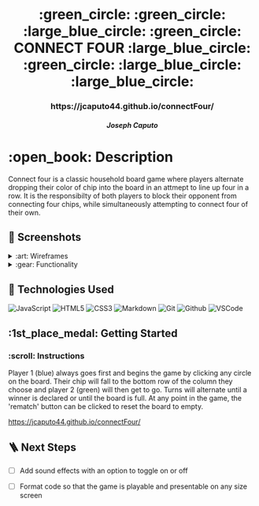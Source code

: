 <div align="center">
   <h1>:green_circle: :green_circle: :large_blue_circle: :green_circle: CONNECT FOUR :large_blue_circle: :green_circle: :large_blue_circle: :large_blue_circle: </h1>
   <h3>https://jcaputo44.github.io/connectFour/</h3>
   <h5>Joseph Caputo </h5>                              
</div>

<h1>:open_book: Description</h1>
<p>Connect four is a classic household board game where players alternate dropping their color of chip into the board in an attmept to line up four in a row. It is the responsibilty of both players to block their opponent from connecting four chips, while simultaneously attempting to connect four of their own. </p>

## :camera_flash: Screenshots

<details>
<summary> :art: Wireframes</summary>

| Description | Screenshot |
|------------ | ------------|
| <h3 align="center">Layout</h3> | <img src="https://lh3.googleusercontent.com/HgO77DsGVZmlHmauYJR4CQAirpvDlXvWqZIs69qQ0Zt6hiw-uXSWru-w25xtnH0m_UQLnPWTBKybTDsjJnQqjXLVsybiRluPJ9Xm7vPFgV1AkKrgraaDJMIhyKN4kZSRdHZqtjOjog=w2400" width="700"/>
</details>

<details>
<summary> :gear: Functionality</summary>

| Description | Screenshot |
|------------ | ------------|
| <h3 align="center">Start</h3> | <img src="https://lh3.googleusercontent.com/n0Shh4JV-k3wa0MvktuE8pGALQDQk7YEAXcmJQfQ0GT0PktJzFy4q9bfZf9tUpRFZRKjH6RxyXWpGSp_D-FqbW1qrymZIxnKqYrV_tW9p5jt1PGqarx6yRKMR5kfsuOJSHW9H-egUQ=w2400" width="700"/> |
| <h3 align="center">Tie Game</h3> | <img src="https://lh3.googleusercontent.com/nXxQ-hq4Wz2Wey8X36qrW7L9tZPGcYezt9Xg7anmUXabV87mZF1POa9aj9y-RlReDBZIkNEjoLguHTfGgjvQ71-DMVqE_H7Ke746ir__E5Lh0RBQCWN-ccLpIGr-q_31B0taWjLCZA=w2400" width="700"/> |
| <h3 align="center">Winner</h3> | <img src="https://lh3.googleusercontent.com/Ch7bj1nlVLV24uK3dtlrrpHULILA0-QM1tzz5eh0ygPDzcZmvt0F5sKPMhxZ9KiQ7ZUY7KWYz-SxqmFNQZvWFtUsk0pjgObPvmRxBlTZktMnSBxM5kcc7yGfpSM7qnfX0TSq8uPPNA=w2400" width="700"/> |
</details>

## :floppy_disk: Technologies Used

![JavaScript](https://img.shields.io/badge/-JavaScript-333?style=flat&logo=javascript) 
![HTML5](https://img.shields.io/badge/-HTML5-333?style=flat&logo=html5)
![CSS3](https://img.shields.io/badge/-CSS-333?style=flat&logo=css3)
![Markdown](https://img.shields.io/badge/-Markdown-333?style=flat&logo=markdown)
![Git](https://img.shields.io/badge/-Git-333?style=flat&logo=git)
![Github](https://img.shields.io/badge/-GitHub-333?style=flat&logo=github)
![VSCode](https://img.shields.io/badge/-VS_Code-333?style=flat&logo=visualstudio)

<h2> :1st_place_medal: Getting Started </h2>

<h3> :scroll: Instructions </h3>
<p>Player 1 (blue) always goes first and begins the game by clicking any circle on the board. Their chip will fall to the bottom row of the column they choose and player 2 (green) will then get to go. Turns will alternate until a winner is declared or until the board is full. At any point in the game, the 'rematch' button can be clicked to reset the board to empty. 
</p>

<a href="https://jcaputo44.github.io/connectFour//">https://jcaputo44.github.io/connectFour/</a>

## :ladder: Next Steps   

- [ ] Add sound effects with an option to toggle on or off   

- [ ] Format code so that the game is playable and presentable on any size screen 

